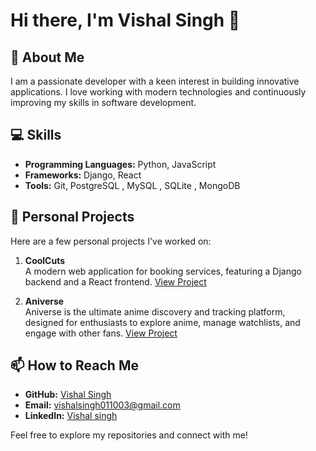# Hi there, I'm Vishal Singh 👋

## 🚀 About Me
I am a passionate developer with a keen interest in building innovative applications. I love working with modern technologies and continuously improving my skills in software development.

## 💻 Skills
- **Programming Languages:** Python, JavaScript
- **Frameworks:** Django, React
- **Tools:** Git, PostgreSQL , MySQL , SQLite , MongoDB

## 🌱 Personal Projects
Here are a few personal projects I've worked on:

1. **CoolCuts**  
   A modern web application for booking services, featuring a Django backend and a React frontend. [View Project](https://github.com/Vishal18cse/CoolCuts)

2. **Aniverse**  
   Aniverse is the ultimate anime discovery and tracking platform, designed for enthusiasts to explore anime, manage watchlists, and engage with other fans. [View Project](https://github.com/Vishal18cse/Aniverse)

## 📫 How to Reach Me
- **GitHub:** [Vishal Singh](https://github.com/Vishal-Singh-Code)
- **Email:** [vishalsingh011003@gmail.com](mailto:vishalsingh011003@gmail.com)
- **LinkedIn:** [Vishal singh](https://www.linkedin.com/in/vishal-singh-cse/)

Feel free to explore my repositories and connect with me!
